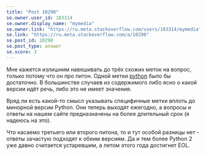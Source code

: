 ```yaml
---
title: "Post 10290"
se.owner.user_id: 183314
se.owner.display_name: "mymedia"
se.owner.link: "https://ru.meta.stackoverflow.com/users/183314/mymedia"
se.link: "https://ru.meta.stackoverflow.com/a/10290"
se.post_id: 10290
se.post_type: answer
se.score: 3
---
```

<p>Мне кажется излишним навешивать до трёх схожих меток на вопрос, только потому что он про питон. Одной метки <a href="https://ru.stackoverflow.com/questions/tagged/python" class="post-tag" title="показать вопросы с меткой [python]" rel="tag">python</a> было бы достаточно. В большинстве случаев из содержимого либо ясно о какой версии идёт речь, либо это не имеет значения.</p>

<p>Вряд ли есть какой-то смысл указывать специфичные метки вплоть до минорной версии Python. Они теперь выходят ежегодно, а вопросы и ответы на нашем сайте предназначены на более длительный срок (я надеюсь на это).</p>

<p>Что касаемо третьего или второго питона, то и тут особой разницы нет - ответы зачастую подходят к обеим версиям. Да и тем более Python 2 уже давно считается устаревшим, а летом этого года достигнет EOL.</p>
